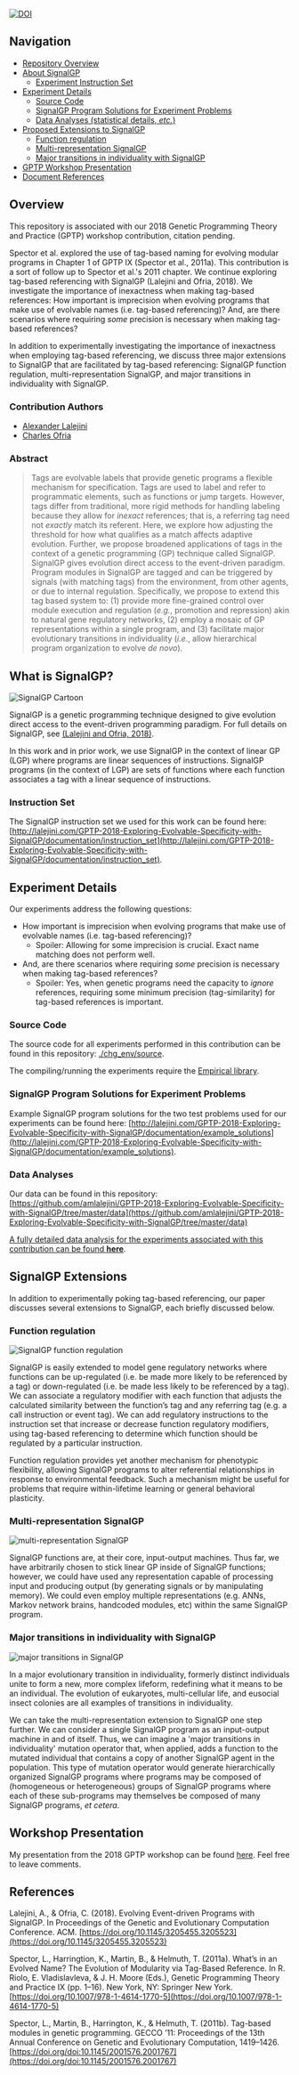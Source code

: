 [![DOI](https://zenodo.org/badge/125904652.svg)](https://zenodo.org/badge/latestdoi/125904652)

## Navigation

- [Repository Overview](#overview)
- [About SignalGP](#what-is-signalgp)
  - [Experiment Instruction Set](#instruction-set)
- [Experiment Details](#experiment-details)
  - [Source Code](#source-code)
  - [SignalGP Program Solutions for Experiment Problems](#signalgp-program-solutions-for-experiment-problems)
  - [Data Analyses (statistical details, *etc.*)](#data-analyses)
- [Proposed Extensions to SignalGP](#signalGP-extensions)
  - [Function regulation](#function-regulation)
  - [Multi-representation SignalGP](#multi-representation-signalgp)
  - [Major transitions in individuality with SignalGP](#major-transitions-in-individuality-with-signalgp)
- [GPTP Workshop Presentation](#workshop-presentation)
- [Document References](#references)

## Overview

This repository is associated with our 2018 Genetic Programming Theory and Practice (GPTP) workshop contribution, citation pending.

Spector et al. explored the use of tag-based naming for evolving modular programs in Chapter 1 of GPTP IX (Spector et al., 2011a). This contribution is a sort of follow up to Spector et al.'s 2011 chapter. We continue exploring tag-based referencing with SignalGP (Lalejini and Ofria, 2018). We investigate the importance of inexactness when making tag-based references: How important is imprecision when evolving programs that make use of evolvable names (i.e. tag-based referencing)? And, are there scenarios where requiring _some_ precision is necessary when making tag-based references?

In addition to experimentally investigating the importance of inexactness when employing tag-based referencing, we discuss three major extensions to SignalGP that are facilitated by tag-based referencing: SignalGP function regulation, multi-representation SignalGP, and major transitions in individuality with SignalGP.

### Contribution Authors

- [Alexander Lalejini](http://lalejini.com)
- [Charles Ofria](http://ofria.com)

### Abstract

> Tags are evolvable labels that provide genetic programs a flexible mechanism for specification. Tags are used to label and refer to programmatic elements, such as functions or jump targets. However, tags differ from traditional, more rigid methods for handling labeling because they allow for *inexact* references; that is, a referring tag need not *exactly* match its referent. Here, we explore how adjusting the threshold for how what qualifies as a match affects adaptive evolution. Further, we propose broadened applications of tags in the context of a genetic programming (GP) technique called SignalGP. SignalGP gives evolution direct access to the event-driven paradigm. Program modules in SignalGP are tagged and can be triggered by signals (with matching tags) from the environment, from other agents, or due to internal regulation. Specifically, we propose to extend this tag based system to: (1) provide more fine-grained control over module execution and regulation (*e.g.*, promotion and repression) akin to natural gene regulatory networks, (2) employ a mosaic of GP representations within a single program, and (3) facilitate major evolutionary transitions in individuality (*i.e.*, allow hierarchical program organization to evolve *de novo*).

## What is SignalGP?

![SignalGP Cartoon](./media/sgp-cartoon.png)

SignalGP is a genetic programming technique designed to give
evolution direct access to the event-driven programming paradigm. For full details on SignalGP, see [(Lalejini and Ofria, 2018)](https://arxiv.org/pdf/1804.05445.pdf).

In this work and in prior work, we use SignalGP in the context of linear GP (LGP) where programs are linear sequences of instructions. SignalGP programs (in the context of LGP) are sets of functions where each function associates a tag with a linear sequence of instructions.

### Instruction Set

The SignalGP instruction set we used for this work can be found here: [http://lalejini.com/GPTP-2018-Exploring-Evolvable-Specificity-with-SignalGP/documentation/instruction_set](http://lalejini.com/GPTP-2018-Exploring-Evolvable-Specificity-with-SignalGP/documentation/instruction_set).

## Experiment Details

Our experiments address the following questions:

- How important is imprecision when evolving programs that make use of evolvable names (i.e. tag-based referencing)?
  - Spoiler: Allowing for some imprecision is crucial. Exact name matching does not perform well.
- And, are there scenarios where requiring _some_ precision is necessary when making tag-based references?
  - Spoiler: Yes, when genetic programs need the capacity to _ignore_ references, requiring some minimum precision (tag-similarity) for tag-based references is important.

### Source Code

The source code for all experiments performed in this contribution can be found in this repository: [./chg_env/source](https://github.com/amlalejini/GPTP-2018-Exploring-Evolvable-Specificity-with-SignalGP/tree/master/chg_env).

The compiling/running the experiments require the [Empirical library](https://github.com/devosoft/Empirical).

### SignalGP Program Solutions for Experiment Problems

Example SignalGP program solutions for the two test problems used for our experiments
can be found here: [http://lalejini.com/GPTP-2018-Exploring-Evolvable-Specificity-with-SignalGP/documentation/example_solutions](http://lalejini.com/GPTP-2018-Exploring-Evolvable-Specificity-with-SignalGP/documentation/example_solutions).

### Data Analyses

Our data can be found in this repository: [https://github.com/amlalejini/GPTP-2018-Exploring-Evolvable-Specificity-with-SignalGP/tree/master/data](https://github.com/amlalejini/GPTP-2018-Exploring-Evolvable-Specificity-with-SignalGP/tree/master/data)

[A fully detailed data analysis for the experiments associated with this contribution can be found **here**](http://lalejini.com/GPTP-2018-Exploring-Evolvable-Specificity-with-SignalGP/analysis/stats.html).

## SignalGP Extensions

In addition to experimentally poking tag-based referencing, our paper discusses several extensions to SignalGP, each briefly discussed below.

### Function regulation

![SignalGP function regulation](./media/sgp-func-reg.png)

SignalGP is easily extended to model gene regulatory networks where functions can be up-regulated (i.e. be made more likely to be referenced by a tag) or down-regulated (i.e. be made less likely to be referenced by a tag). We can associate a regulatory modifier with each function that adjusts the calculated similarity between the function’s tag and any referring tag (e.g. a call instruction or event tag). We can add regulatory instructions to the instruction set that increase or decrease function regulatory modifiers, using tag-based referencing to determine which function should be regulated by a particular instruction.

Function regulation provides yet another mechanism for phenotypic flexibility, allowing SignalGP programs to alter referential relationships in response to environmental feedback. Such a mechanism might be useful for problems that require within-lifetime learning or general behavioral plasticity.

### Multi-representation SignalGP

![multi-representation SignalGP](./media/multi-rep-sgp.png)

SignalGP functions are, at their core, input-output machines. Thus far, we have arbitrarily chosen to stick linear GP inside of SignalGP functions; however, we could have used any representation capable of processing input and producing output (by generating signals or by manipulating memory). We could even employ multiple representations (e.g. ANNs, Markov network brains, handcoded modules, etc) within the same SignalGP program.

### Major transitions in individuality with SignalGP

![major transitions in SignalGP](./media/sgp-trans.png)

In a major evolutionary transition in individuality, formerly distinct individuals unite to form a new, more complex lifeform, redefining what it means to be an individual. The evolution of eukaryotes, multi-cellular life, and eusocial insect colonies are all examples of transitions in individuality.

We can take the multi-representation extension to SignalGP one step further. We can consider a single SignalGP program as an input-output machine in and of itself. Thus, we can imagine a 'major transitions in individuality' mutation operator that, when applied, adds a function to the mutated individual that contains a copy of another SignalGP agent in the population. This type of mutation operator would generate hierarchically organized SignalGP programs where programs may be composed of (homogeneous or heterogeneous) groups of SignalGP programs where each of these sub-programs may themselves be composed of many SignalGP programs, _et cetera_.

## Workshop Presentation

My presentation from the 2018 GPTP workshop can be found [here](https://docs.google.com/presentation/d/1KF9iQb08CtQiWYD4py53DDJD_kjzT2U6Z3CtqfF8Bdc/edit?usp=sharing). Feel free to leave comments.

## References

Lalejini, A., & Ofria, C. (2018). Evolving Event-driven Programs with SignalGP. In Proceedings of the Genetic and Evolutionary Computation Conference. ACM. [https://doi.org/10.1145/3205455.3205523](https://doi.org/10.1145/3205455.3205523)

Spector, L., Harringtion, K., Martin, B., & Helmuth, T. (2011a). What’s in an Evolved Name? The Evolution of Modularity via Tag-Based Reference. In R. Riolo, E. Vladislavleva, & J. H. Moore (Eds.), Genetic Programming Theory and Practice IX (pp. 1–16). New York, NY: Springer New York. [https://doi.org/10.1007/978-1-4614-1770-5](https://doi.org/10.1007/978-1-4614-1770-5)

Spector, L., Martin, B., Harrington, K., & Helmuth, T. (2011b). Tag-based modules in genetic programming. GECCO ’11: Proceedings of the 13th Annual Conference on Genetic and Evolutionary Computation, 1419–1426. [https://doi.org/doi:10.1145/2001576.2001767](https://doi.org/doi:10.1145/2001576.2001767)
